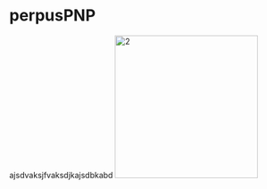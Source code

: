 # perpusPNP

ajsdvaksjfvaksdjkajsdbkabd
<img width="256" alt="2" src="https://github.com/user-attachments/assets/13c5eae0-903f-459a-8bc7-c1279206da06">
